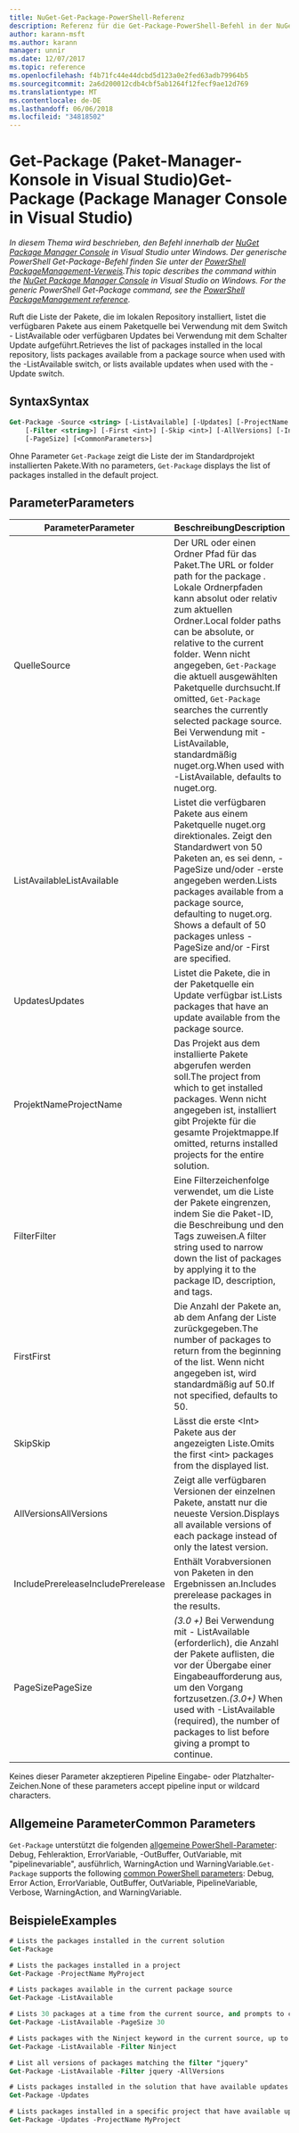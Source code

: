 ```yaml
---
title: NuGet-Get-Package-PowerShell-Referenz
description: Referenz für die Get-Package-PowerShell-Befehl in der NuGet-Paket-Manager-Konsole in Visual Studio.
author: karann-msft
ms.author: karann
manager: unnir
ms.date: 12/07/2017
ms.topic: reference
ms.openlocfilehash: f4b71fc44e44dcbd5d123a0e2fed63adb79964b5
ms.sourcegitcommit: 2a6d200012cdb4cbf5ab1264f12fecf9ae12d769
ms.translationtype: MT
ms.contentlocale: de-DE
ms.lasthandoff: 06/06/2018
ms.locfileid: "34818502"
---
```

# <a name="get-package-package-manager-console-in-visual-studio"></a><span data-ttu-id="1e3dc-103">Get-Package (Paket-Manager-Konsole in Visual Studio)</span><span class="sxs-lookup"><span data-stu-id="1e3dc-103">Get-Package (Package Manager Console in Visual Studio)</span></span>

<span data-ttu-id="1e3dc-104">*In diesem Thema wird beschrieben, den Befehl innerhalb der [NuGet Package Manager Console](package-manager-console.md) in Visual Studio unter Windows. Der generische PowerShell Get-Package-Befehl finden Sie unter der [PowerShell PackageManagement-Verweis](/powershell/module/packagemanagement/?view=powershell-6).*</span><span class="sxs-lookup"><span data-stu-id="1e3dc-104">*This topic describes the command within the [NuGet Package Manager Console](package-manager-console.md) in Visual Studio on Windows. For the generic PowerShell Get-Package command, see the [PowerShell PackageManagement reference](/powershell/module/packagemanagement/?view=powershell-6).*</span></span>

<span data-ttu-id="1e3dc-105">Ruft die Liste der Pakete, die im lokalen Repository installiert, listet die verfügbaren Pakete aus einem Paketquelle bei Verwendung mit dem Switch - ListAvailable oder verfügbaren Updates bei Verwendung mit dem Schalter Update aufgeführt.</span><span class="sxs-lookup"><span data-stu-id="1e3dc-105">Retrieves the list of packages installed in the local repository, lists packages available from a package source when used with the -ListAvailable switch, or lists available updates when used with the -Update switch.</span></span>

## <a name="syntax"></a><span data-ttu-id="1e3dc-106">Syntax</span><span class="sxs-lookup"><span data-stu-id="1e3dc-106">Syntax</span></span>

```ps
Get-Package -Source <string> [-ListAvailable] [-Updates] [-ProjectName <string>]
    [-Filter <string>] [-First <int>] [-Skip <int>] [-AllVersions] [-IncludePrerelease]
    [-PageSize] [<CommonParameters>]
```

<span data-ttu-id="1e3dc-107">Ohne Parameter `Get-Package` zeigt die Liste der im Standardprojekt installierten Pakete.</span><span class="sxs-lookup"><span data-stu-id="1e3dc-107">With no parameters, `Get-Package` displays the list of packages installed in the default project.</span></span>

## <a name="parameters"></a><span data-ttu-id="1e3dc-108">Parameter</span><span class="sxs-lookup"><span data-stu-id="1e3dc-108">Parameters</span></span>

| <span data-ttu-id="1e3dc-109">Parameter</span><span class="sxs-lookup"><span data-stu-id="1e3dc-109">Parameter</span></span> | <span data-ttu-id="1e3dc-110">Beschreibung</span><span class="sxs-lookup"><span data-stu-id="1e3dc-110">Description</span></span> |
| --- | --- |
| <span data-ttu-id="1e3dc-111">Quelle</span><span class="sxs-lookup"><span data-stu-id="1e3dc-111">Source</span></span> | <span data-ttu-id="1e3dc-112">Der URL oder einen Ordner Pfad für das Paket.</span><span class="sxs-lookup"><span data-stu-id="1e3dc-112">The URL or folder path for the package .</span></span> <span data-ttu-id="1e3dc-113">Lokale Ordnerpfaden kann absolut oder relativ zum aktuellen Ordner.</span><span class="sxs-lookup"><span data-stu-id="1e3dc-113">Local folder paths can be absolute, or relative to the current folder.</span></span> <span data-ttu-id="1e3dc-114">Wenn nicht angegeben, `Get-Package` die aktuell ausgewählten Paketquelle durchsucht.</span><span class="sxs-lookup"><span data-stu-id="1e3dc-114">If omitted, `Get-Package` searches the currently selected package source.</span></span> <span data-ttu-id="1e3dc-115">Bei Verwendung mit - ListAvailable, standardmäßig nuget.org.</span><span class="sxs-lookup"><span data-stu-id="1e3dc-115">When used with -ListAvailable, defaults to nuget.org.</span></span> |
| <span data-ttu-id="1e3dc-116">ListAvailable</span><span class="sxs-lookup"><span data-stu-id="1e3dc-116">ListAvailable</span></span> | <span data-ttu-id="1e3dc-117">Listet die verfügbaren Pakete aus einem Paketquelle nuget.org direktionales. Zeigt den Standardwert von 50 Paketen an, es sei denn, - PageSize und/oder -erste angegeben werden.</span><span class="sxs-lookup"><span data-stu-id="1e3dc-117">Lists packages available from a package source, defaulting to nuget.org. Shows a default of 50 packages unless -PageSize and/or -First are specified.</span></span> |
| <span data-ttu-id="1e3dc-118">Updates</span><span class="sxs-lookup"><span data-stu-id="1e3dc-118">Updates</span></span> | <span data-ttu-id="1e3dc-119">Listet die Pakete, die in der Paketquelle ein Update verfügbar ist.</span><span class="sxs-lookup"><span data-stu-id="1e3dc-119">Lists packages that have an update available from the package source.</span></span> |
| <span data-ttu-id="1e3dc-120">ProjektName</span><span class="sxs-lookup"><span data-stu-id="1e3dc-120">ProjectName</span></span> | <span data-ttu-id="1e3dc-121">Das Projekt aus dem installierte Pakete abgerufen werden soll.</span><span class="sxs-lookup"><span data-stu-id="1e3dc-121">The project from which to get installed packages.</span></span> <span data-ttu-id="1e3dc-122">Wenn nicht angegeben ist, installiert gibt Projekte für die gesamte Projektmappe.</span><span class="sxs-lookup"><span data-stu-id="1e3dc-122">If omitted, returns installed projects for the entire solution.</span></span> |
| <span data-ttu-id="1e3dc-123">Filter</span><span class="sxs-lookup"><span data-stu-id="1e3dc-123">Filter</span></span> | <span data-ttu-id="1e3dc-124">Eine Filterzeichenfolge verwendet, um die Liste der Pakete eingrenzen, indem Sie die Paket-ID, die Beschreibung und den Tags zuweisen.</span><span class="sxs-lookup"><span data-stu-id="1e3dc-124">A filter string used to narrow down the list of packages by applying it to the package ID, description, and tags.</span></span> |
| <span data-ttu-id="1e3dc-125">First</span><span class="sxs-lookup"><span data-stu-id="1e3dc-125">First</span></span> | <span data-ttu-id="1e3dc-126">Die Anzahl der Pakete an, ab dem Anfang der Liste zurückgegeben.</span><span class="sxs-lookup"><span data-stu-id="1e3dc-126">The number of packages to return from the beginning of the list.</span></span> <span data-ttu-id="1e3dc-127">Wenn nicht angegeben ist, wird standardmäßig auf 50.</span><span class="sxs-lookup"><span data-stu-id="1e3dc-127">If not specified, defaults to 50.</span></span> |
| <span data-ttu-id="1e3dc-128">Skip</span><span class="sxs-lookup"><span data-stu-id="1e3dc-128">Skip</span></span> | <span data-ttu-id="1e3dc-129">Lässt die erste &lt;Int&gt; Pakete aus der angezeigten Liste.</span><span class="sxs-lookup"><span data-stu-id="1e3dc-129">Omits the first &lt;int&gt; packages from the displayed list.</span></span>  |
| <span data-ttu-id="1e3dc-130">AllVersions</span><span class="sxs-lookup"><span data-stu-id="1e3dc-130">AllVersions</span></span> | <span data-ttu-id="1e3dc-131">Zeigt alle verfügbaren Versionen der einzelnen Pakete, anstatt nur die neueste Version.</span><span class="sxs-lookup"><span data-stu-id="1e3dc-131">Displays all available versions of each package instead of only the latest version.</span></span> |
| <span data-ttu-id="1e3dc-132">IncludePrerelease</span><span class="sxs-lookup"><span data-stu-id="1e3dc-132">IncludePrerelease</span></span> | <span data-ttu-id="1e3dc-133">Enthält Vorabversionen von Paketen in den Ergebnissen an.</span><span class="sxs-lookup"><span data-stu-id="1e3dc-133">Includes prerelease packages in the results.</span></span> |
| <span data-ttu-id="1e3dc-134">PageSize</span><span class="sxs-lookup"><span data-stu-id="1e3dc-134">PageSize</span></span> | <span data-ttu-id="1e3dc-135">*(3.0 +)*  Bei Verwendung mit - ListAvailable (erforderlich), die Anzahl der Pakete auflisten, die vor der Übergabe einer Eingabeaufforderung aus, um den Vorgang fortzusetzen.</span><span class="sxs-lookup"><span data-stu-id="1e3dc-135">*(3.0+)* When used with -ListAvailable (required), the number of packages to list before giving a prompt to continue.</span></span> |

<span data-ttu-id="1e3dc-136">Keines dieser Parameter akzeptieren Pipeline Eingabe- oder Platzhalter-Zeichen.</span><span class="sxs-lookup"><span data-stu-id="1e3dc-136">None of these parameters accept pipeline input or wildcard characters.</span></span>

## <a name="common-parameters"></a><span data-ttu-id="1e3dc-137">Allgemeine Parameter</span><span class="sxs-lookup"><span data-stu-id="1e3dc-137">Common Parameters</span></span>

<span data-ttu-id="1e3dc-138">`Get-Package` unterstützt die folgenden [allgemeine PowerShell-Parameter](http://go.microsoft.com/fwlink/?LinkID=113216): Debug, Fehleraktion, ErrorVariable, -OutBuffer, OutVariable, mit "pipelinevariable", ausführlich, WarningAction und WarningVariable.</span><span class="sxs-lookup"><span data-stu-id="1e3dc-138">`Get-Package` supports the following [common PowerShell parameters](http://go.microsoft.com/fwlink/?LinkID=113216): Debug, Error Action, ErrorVariable, OutBuffer, OutVariable, PipelineVariable, Verbose, WarningAction, and WarningVariable.</span></span>

## <a name="examples"></a><span data-ttu-id="1e3dc-139">Beispiele</span><span class="sxs-lookup"><span data-stu-id="1e3dc-139">Examples</span></span>

```ps
# Lists the packages installed in the current solution
Get-Package

# Lists the packages installed in a project
Get-Package -ProjectName MyProject

# Lists packages available in the current package source
Get-Package -ListAvailable

# Lists 30 packages at a time from the current source, and prompts to continue if more are available
Get-Package -ListAvailable -PageSize 30

# Lists packages with the Ninject keyword in the current source, up to 50
Get-Package -ListAvailable -Filter Ninject

# List all versions of packages matching the filter "jquery"
Get-Package -ListAvailable -Filter jquery -AllVersions

# Lists packages installed in the solution that have available updates
Get-Package -Updates

# Lists packages installed in a specific project that have available updates
Get-Package -Updates -ProjectName MyProject
```
